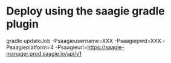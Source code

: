 # Deploy using the saagie gradle plugin
gradle updateJob -Psaagieusername=XXX -Psaagiepwd=XXX -Psaagieplatform=4 -Psaagieurl=https://saagie-manager.prod.saagie.io/api/v1
